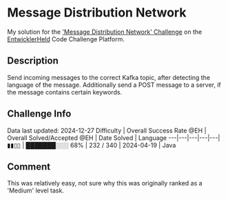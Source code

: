 # Message Distribution Network

My solution for the ['Message Distribution Network' Challenge](https://platform.entwicklerheld.de/challenge/message-distribution-network?technology=Java) on the [EntwicklerHeld](https://platform.entwicklerheld.de/) Code Challenge Platform.

## Description
Send incoming messages to the correct Kafka topic, after detecting the language of the message. Additionally send a POST message to a server, if the message contains certain keywords.

## Challenge Info
Data last updated: 2024-12-27
Difficulty | Overall Success Rate @EH | Overall Solved/Accepted @EH | Date Solved | Language
---|---|---|---|---|
▮▮▯▯ | ███████░░░ 68% | 232 / 340 | 2024-04-19 | Java

## Comment
This was relatively easy, not sure why this was originally ranked as a 'Medium' level task.